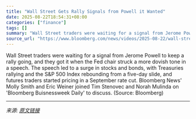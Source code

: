 ```yaml
---
title: "Wall Street Gets Rally Signals from Powell it Wanted"
date: 2025-08-22T18:54:31+08:00
categories: ["finance"]
tags: []
summary: "Wall Street traders were waiting for a signal from Jerome Powell to keep a rally going, and they got it when the Fed chair struck a more dovish tone in a speech. The speech led to a surge in stocks an"
source_url: "https://www.bloomberg.com/news/videos/2025-08-22/wall-street-gets-rally-signals-from-powell-it-wanted-video"
---
```


Wall Street traders were waiting for a signal from Jerome Powell to keep a rally going, and they got it when the Fed chair struck a more dovish tone in a speech. The speech led to a surge in stocks and bonds, with Treasuries rallying and the S&amp;P 500 Index rebounding from a five-day slide, and futures traders started pricing in a September rate cut. Bloomberg News' Molly Smith and Eric Weiner joined Tim Stenovec and Norah Mulinda on 'Bloomberg Buisnessweek Daily' to discuss. (Source: Bloomberg)

---

*来源: [原文链接](https://www.bloomberg.com/news/videos/2025-08-22/wall-street-gets-rally-signals-from-powell-it-wanted-video)*
